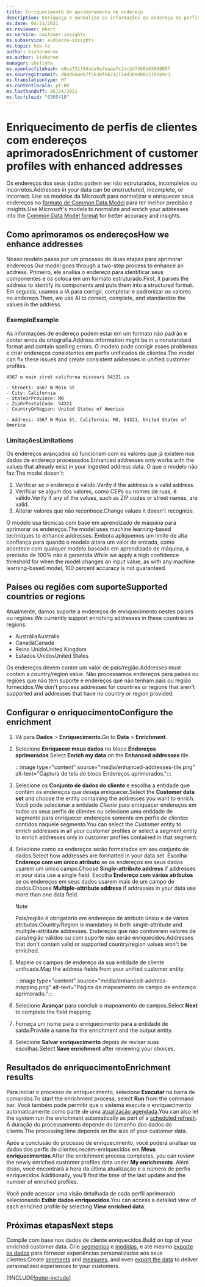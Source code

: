 ```yaml
---
title: Enriquecimento de aprimoramento de endereço
description: Enriqueça e normalize as informações de endereço de perfis de clientes com modelos da Microsoft.
ms.date: 04/21/2021
ms.reviewer: mhart
ms.service: customer-insights
ms.subservice: audience-insights
ms.topic: how-to
author: kishorem-ms
ms.author: kishorem
manager: shellyha
ms.openlocfilehash: e0ca731f944da9a7eaae7c2dc2d7568b6386089f
ms.sourcegitcommit: d84d664e67f263bfeb741154d309088c5101b9c3
ms.translationtype: HT
ms.contentlocale: pt-BR
ms.lasthandoff: 06/24/2021
ms.locfileid: "6305418"
---
```

# <a name="enrichment-of-customer-profiles-with-enhanced-addresses"></a><span data-ttu-id="ed02d-103">Enriquecimento de perfis de clientes com endereços aprimorados</span><span class="sxs-lookup"><span data-stu-id="ed02d-103">Enrichment of customer profiles with enhanced addresses</span></span>

<span data-ttu-id="ed02d-104">Os endereços dos seus dados podem ser não estruturados, incompletos ou incorretos.</span><span class="sxs-lookup"><span data-stu-id="ed02d-104">Addresses in your data can be unstructured, incomplete, or incorrect.</span></span> <span data-ttu-id="ed02d-105">Use os modelos da Microsoft para normalizar e enriquecer seus endereços no [formato de Common Data Model](/common-data-model/schema/core/applicationcommon/address) para ter melhor precisão e insights.</span><span class="sxs-lookup"><span data-stu-id="ed02d-105">Use Microsoft's models to normalize and enrich your addresses into the [Common Data Model format](/common-data-model/schema/core/applicationcommon/address) for better accuracy and insights.</span></span>

## <a name="how-we-enhance-addresses"></a><span data-ttu-id="ed02d-106">Como aprimoramos os endereços</span><span class="sxs-lookup"><span data-stu-id="ed02d-106">How we enhance addresses</span></span>

<span data-ttu-id="ed02d-107">Nosso modelo passa por um processo de duas etapas para aprimorar endereços.</span><span class="sxs-lookup"><span data-stu-id="ed02d-107">Our model goes through a two-step process to enhance an address.</span></span> <span data-ttu-id="ed02d-108">Primeiro, ele analisa o endereço para identificar seus componentes e os coloca em um formato estruturado.</span><span class="sxs-lookup"><span data-stu-id="ed02d-108">First, it parses the address to identify its components and puts them into a structured format.</span></span> <span data-ttu-id="ed02d-109">Em seguida, usamos a IA para corrigir, completar e padronizar os valores no endereço.</span><span class="sxs-lookup"><span data-stu-id="ed02d-109">Then, we use AI to correct, complete, and standardize the values in the address.</span></span>

### <a name="example"></a><span data-ttu-id="ed02d-110">Exemplo</span><span class="sxs-lookup"><span data-stu-id="ed02d-110">Example</span></span>

<span data-ttu-id="ed02d-111">As informações de endereço podem estar em um formato não padrão e conter erros de ortografia.</span><span class="sxs-lookup"><span data-stu-id="ed02d-111">Address information might be in a nonstandard format and contain spelling errors.</span></span> <span data-ttu-id="ed02d-112">O modelo pode corrigir esses problemas e criar endereços consistentes em perfis unificados de clientes.</span><span class="sxs-lookup"><span data-stu-id="ed02d-112">The model can fix these issues and create consistent addresses in unified customer profiles.</span></span>

```Input
4567 w main stret californa missouri 54321 us
```

```Output
- Street1: 4567 W Main St
- City: California
- StateOrProvince: MO
- ZipOrPostalCode: 54321
- CountryOrRegion: United States of America

- Address: 4567 W Main St, California, MO, 54321, United States of America
```

### <a name="limitations"></a><span data-ttu-id="ed02d-113">Limitações</span><span class="sxs-lookup"><span data-stu-id="ed02d-113">Limitations</span></span>

<span data-ttu-id="ed02d-114">Os endereços avançados só funcionam com os valores que já existem nos dados de endereço processados.</span><span class="sxs-lookup"><span data-stu-id="ed02d-114">Enhanced addresses only works with the values that already exist in your ingested address data.</span></span> <span data-ttu-id="ed02d-115">O que o modelo não faz:</span><span class="sxs-lookup"><span data-stu-id="ed02d-115">The model doesn't:</span></span> 

1. <span data-ttu-id="ed02d-116">Verificar se o endereço é válido.</span><span class="sxs-lookup"><span data-stu-id="ed02d-116">Verify if the address is a valid address.</span></span>
2. <span data-ttu-id="ed02d-117">Verificar se algum dos valores, como CEPs ou nomes de ruas, é válido.</span><span class="sxs-lookup"><span data-stu-id="ed02d-117">Verify if any of the values, such as ZIP codes or street names, are valid.</span></span>
3. <span data-ttu-id="ed02d-118">Alterar valores que não reconhece.</span><span class="sxs-lookup"><span data-stu-id="ed02d-118">Change values it doesn't recognize.</span></span>

<span data-ttu-id="ed02d-119">O modelo usa técnicas com base em aprendizado de máquina para aprimorar os endereços.</span><span class="sxs-lookup"><span data-stu-id="ed02d-119">The model uses machine learning-based techniques to enhance addresses.</span></span> <span data-ttu-id="ed02d-120">Embora apliquemos um limite de alta confiança para quando o modelo altera um valor de entrada, como acontece com qualquer modelo baseado em aprendizado de máquina, a precisão de 100% não é garantida.</span><span class="sxs-lookup"><span data-stu-id="ed02d-120">While we apply a high confidence threshold for when the model changes an input value, as with any machine learning-based model, 100 percent accuracy is not guaranteed.</span></span>

## <a name="supported-countries-or-regions"></a><span data-ttu-id="ed02d-121">Países ou regiões com suporte</span><span class="sxs-lookup"><span data-stu-id="ed02d-121">Supported countries or regions</span></span>

<span data-ttu-id="ed02d-122">Atualmente, damos suporte a endereços de enriquecimento nestes países ou regiões:</span><span class="sxs-lookup"><span data-stu-id="ed02d-122">We currently support enriching addresses in these countries or regions:</span></span> 

- <span data-ttu-id="ed02d-123">Austrália</span><span class="sxs-lookup"><span data-stu-id="ed02d-123">Australia</span></span>
- <span data-ttu-id="ed02d-124">Canadá</span><span class="sxs-lookup"><span data-stu-id="ed02d-124">Canada</span></span>
- <span data-ttu-id="ed02d-125">Reino Unido</span><span class="sxs-lookup"><span data-stu-id="ed02d-125">United Kingdom</span></span>
- <span data-ttu-id="ed02d-126">Estados Unidos</span><span class="sxs-lookup"><span data-stu-id="ed02d-126">United States</span></span>

<span data-ttu-id="ed02d-127">Os endereços devem conter um valor de país/região.</span><span class="sxs-lookup"><span data-stu-id="ed02d-127">Addresses must contain a country/region value.</span></span> <span data-ttu-id="ed02d-128">Não processamos endereços para países ou regiões que não têm suporte e endereços que não tenham país ou região fornecidos.</span><span class="sxs-lookup"><span data-stu-id="ed02d-128">We don't process addresses for countries or regions that aren't supported and addresses that have no country or region provided.</span></span>

## <a name="configure-the-enrichment"></a><span data-ttu-id="ed02d-129">Configurar o enriquecimento</span><span class="sxs-lookup"><span data-stu-id="ed02d-129">Configure the enrichment</span></span>

1. <span data-ttu-id="ed02d-130">Vá para **Dados** > **Enriquecimento**.</span><span class="sxs-lookup"><span data-stu-id="ed02d-130">Go to **Data** > **Enrichment**.</span></span>

1. <span data-ttu-id="ed02d-131">Selecione **Enriquecer meus dados** no bloco **Endereços aprimorados**.</span><span class="sxs-lookup"><span data-stu-id="ed02d-131">Select **Enrich my data** on the **Enhanced addresses** tile.</span></span>

   :::image type="content" source="media/enhanced-addresses-tile.png" alt-text="Captura de tela do bloco Endereços aprimorados.":::

1. <span data-ttu-id="ed02d-133">Selecione os **Conjunto de dados do cliente** e escolha a entidade que contém os endereços que deseja enriquecer.</span><span class="sxs-lookup"><span data-stu-id="ed02d-133">Select the **Customer data set** and choose the entity containing the addresses you want to enrich.</span></span> <span data-ttu-id="ed02d-134">Você pode selecionar a entidade *Cliente* para enriquecer endereços em todos os seus perfis de clientes ou selecione uma entidade de segmento para enriquecer endereços somente em perfis de clientes contidos naquele segmento.</span><span class="sxs-lookup"><span data-stu-id="ed02d-134">You can select the *Customer* entity to enrich addresses in all your customer profiles or select a segment entity to enrich addresses only in customer profiles contained in that segment.</span></span>

1. <span data-ttu-id="ed02d-135">Selecione como os endereços serão formatados em seu conjunto de dados.</span><span class="sxs-lookup"><span data-stu-id="ed02d-135">Select how addresses are formatted in your data set.</span></span> <span data-ttu-id="ed02d-136">Escolha **Endereço com um único atributo** se os endereços em seus dados usarem um único campo.</span><span class="sxs-lookup"><span data-stu-id="ed02d-136">Choose **Single-attribute address** if addresses in your data use a single field.</span></span> <span data-ttu-id="ed02d-137">Escolha **Endereço com vários atributos** se os endereços em seus dados usarem mais de um campo de dados.</span><span class="sxs-lookup"><span data-stu-id="ed02d-137">Choose **Multiple-attribute address** if addresses in your data use more than one data field.</span></span>

   > [!NOTE]
   > <span data-ttu-id="ed02d-138">País/região é obrigatório em endereços de atributo único e de vários atributos.</span><span class="sxs-lookup"><span data-stu-id="ed02d-138">Country/Region is mandatory in both single-attribute and multiple-attribute addresses.</span></span> <span data-ttu-id="ed02d-139">Endereços que não contiverem valores de país/região válidos ou com suporte não serão enriquecidos.</span><span class="sxs-lookup"><span data-stu-id="ed02d-139">Addresses that don't contain valid or supported country/region values won't be enriched.</span></span>

1.  <span data-ttu-id="ed02d-140">Mapeie os campos de endereço da sua entidade de cliente unificada.</span><span class="sxs-lookup"><span data-stu-id="ed02d-140">Map the address fields from your unified customer entity.</span></span>

    :::image type="content" source="media/enhanced-address-mapping.png" alt-text="Página de mapeamento de campo de endereço aprimorado.":::

1. <span data-ttu-id="ed02d-142">Selecione **Avançar** para concluir o mapeamento de campos.</span><span class="sxs-lookup"><span data-stu-id="ed02d-142">Select **Next** to complete the field mapping.</span></span>

1. <span data-ttu-id="ed02d-143">Forneça um nome para o enriquecimento para a entidade de saída.</span><span class="sxs-lookup"><span data-stu-id="ed02d-143">Provide a name for the enrichment and the output entity.</span></span>

1. <span data-ttu-id="ed02d-144">Selecione **Salvar enriquecimento** depois de revisar suas escolhas.</span><span class="sxs-lookup"><span data-stu-id="ed02d-144">Select **Save enrichment** after reviewing your choices.</span></span>

## <a name="enrichment-results"></a><span data-ttu-id="ed02d-145">Resultados de enriquecimento</span><span class="sxs-lookup"><span data-stu-id="ed02d-145">Enrichment results</span></span>

<span data-ttu-id="ed02d-146">Para iniciar o processo de enriquecimento, selecione **Executar** na barra de comandos.</span><span class="sxs-lookup"><span data-stu-id="ed02d-146">To start the enrichment process, select **Run** from the command bar.</span></span> <span data-ttu-id="ed02d-147">Você também pode permitir que o sistema execute o enriquecimento automaticamente como parte de uma [atualização agendada](system.md#schedule-tab).</span><span class="sxs-lookup"><span data-stu-id="ed02d-147">You can also let the system run the enrichment automatically as part of a [scheduled refresh](system.md#schedule-tab).</span></span> <span data-ttu-id="ed02d-148">A duração do processamento depende do tamanho dos dados do cliente.</span><span class="sxs-lookup"><span data-stu-id="ed02d-148">The processing time depends on the size of your customer data.</span></span>

<span data-ttu-id="ed02d-149">Após a conclusão do processo de enriquecimento, você poderá analisar os dados dos perfis de clientes recém-enriquecidos em **Meus enriquecimentos**.</span><span class="sxs-lookup"><span data-stu-id="ed02d-149">After the enrichment process completes, you can review the newly enriched customer profiles data under **My enrichments**.</span></span> <span data-ttu-id="ed02d-150">Além disso, você encontrará a hora da última atualização e o número de perfis enriquecidos.</span><span class="sxs-lookup"><span data-stu-id="ed02d-150">Additionally, you'll find the time of the last update and the number of enriched profiles.</span></span>

<span data-ttu-id="ed02d-151">Você pode acessar uma visão detalhada de cada perfil aprimorado selecionando **Exibir dados enriquecidos**.</span><span class="sxs-lookup"><span data-stu-id="ed02d-151">You can access a detailed view of each enriched profile by selecting **View enriched data**.</span></span>

## <a name="next-steps"></a><span data-ttu-id="ed02d-152">Próximas etapas</span><span class="sxs-lookup"><span data-stu-id="ed02d-152">Next steps</span></span>

<span data-ttu-id="ed02d-153">Compile com base nos dados de cliente enriquecidos.</span><span class="sxs-lookup"><span data-stu-id="ed02d-153">Build on top of your enriched customer data.</span></span> <span data-ttu-id="ed02d-154">Crie [segmentos](segments.md) e [medidas](measures.md), e até mesmo [exporte os dados](export-destinations.md) para fornecer experiências personalizadas aos seus clientes.</span><span class="sxs-lookup"><span data-stu-id="ed02d-154">Create [segments](segments.md) and [measures](measures.md), and even [export the data](export-destinations.md) to deliver personalized experiences to your customers.</span></span>

[!INCLUDE[footer-include](../includes/footer-banner.md)]
